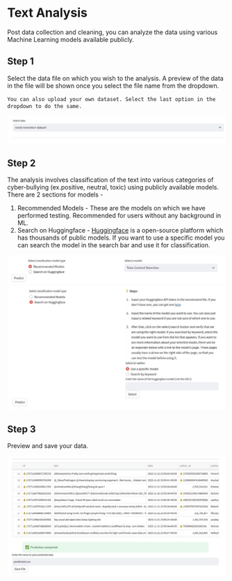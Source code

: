 # Text Analysis
Post data collection and cleaning, you can analyze the data using various Machine Learning models available publicly.

## Step 1
Select the data file on which you wish to the analysis.
A preview of the data in the file will be shown once you select the file name from the dropdown.
```{note}
You can also upload your own dataset. Select the last option in the dropdown to do the same.
```
![Step 1](screenshots/text_analysis/step_1.png)

## Step 2
The analysis involves classification of the text into various categories of cyber-bullying (ex.positive, neutral, toxic) using publicly available models. There are 2 sections for models - </br>
1. Recommended Models - These are the models on which we have performed testing. Recommended for users without any background in ML.
2. Search on Huggingface - [Huggingface](https://huggingface.co/) is a open-source platform which has thousands of public models. If you want to use a specific model you can search the model in the search bar and use it for classification.

![Step 2](screenshots/text_analysis/step_2.png)
![Step 2](screenshots/text_analysis/step_2_2.png)

## Step 3
Preview and save your data.

![Step 3](screenshots/text_analysis/step_3.png)
